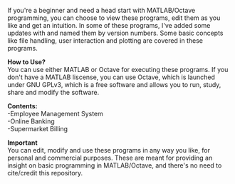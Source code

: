 If you're a beginner and need a head start with MATLAB/Octave programming, you can choose to view these programs, edit them as you like and get an intuition. In some of these programs, I've added some updates with and named them by version numbers. Some basic concepts like file handling, user interaction and plotting are covered in these programs.

**How to Use?**\
You can use either MATLAB or Octave for executing these programs. If you don't have a MATLAB liscense, you can use Octave, which is launched under GNU GPLv3, which is a free software and allows you to run, study, share and modify the software.

**Contents:**\
-Employee Management System\
-Online Banking\
-Supermarket Billing

**Important**\
You can edit, modify and use these programs in any way you like, for personal and commercial purposes. These are meant for providing an insight on basic programming in MATLAB/Octave, and there's no need to cite/credit this repository.
